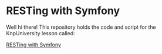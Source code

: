 RESTing with Symfony
====================

Well hi there! This repository holds the code and script
for the KnpUniversity lesson called:

[RESTing with Symfony](http://knpuniversity.com/screencast/symfony-rest)
